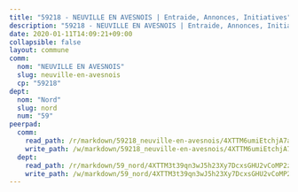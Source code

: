 ```yaml
---
title: "59218 - NEUVILLE EN AVESNOIS | Entraide, Annonces, Initiatives"
description: "59218 - NEUVILLE EN AVESNOIS | Entraide, Annonces, Initiatives"
date: 2020-01-11T14:09:21+09:00
collapsible: false
layout: commune
comm:
  nom: "NEUVILLE EN AVESNOIS"
  slug: neuville-en-avesnois
  cp: "59218"
dept:
  nom: "Nord"
  slug: nord
  num: "59"
peerpad:
  comm:
    read_path: /r/markdown/59218_neuville-en-avesnois/4XTTM6umiEtchjA7aUGCbBnoZXdcN6uCZQLWqZQkUYnuHNyF1
    write_path: /w/markdown/59218_neuville-en-avesnois/4XTTM6umiEtchjA7aUGCbBnoZXdcN6uCZQLWqZQkUYnuHNyF1-K3TgTz6SRLPX7zitA2R6nvCUGkVEY7g9VgyJv5DZe4m31SdaZCxdwGFumjf8twboEgjba5chdjPXEhicpPfzY7Qqd1YAYvPVf8JcBqgSTXZPAt3QSfme5q72gieK9sfy5Tx5rwdD
  dept:
    read_path: /r/markdown/59_nord/4XTTM3t39qn3wJ5h23Xy7DcxsGHU2vCoMP2z3iS4TUn3TrtdJ
    write_path: /w/markdown/59_nord/4XTTM3t39qn3wJ5h23Xy7DcxsGHU2vCoMP2z3iS4TUn3TrtdJ-K3TgTuZGkuZqXfr6fpmH7pGsMT6ndvZQMyRDze5QBt7XScLWHoBi246kLoDKpTH2Yo4f3AFSSJqGc2ozvNww7qPLqsDjpvahxCbQ6F5znbfjp6kVgaDcTYc9LyhwSfYuCevnvZUQ
---
```


